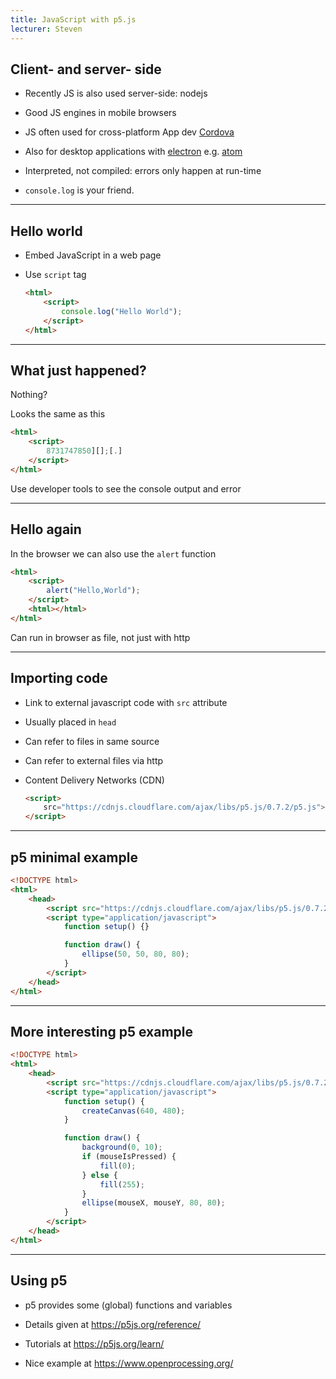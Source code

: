```yaml
---
title: JavaScript with p5.js
lecturer: Steven
---
```


## Client- and server- side

-   Recently JS is also used server-side: nodejs

-   Good JS engines in mobile browsers

-   JS often used for cross-platform App dev
    [Cordova](https://cordova.apache.org/)

-   Also for desktop applications with
    [electron](https://electronjs.org/) e.g. [atom](https://atom.io/)

-   Interpreted, not compiled: errors only happen at run-time

-   `console.log` is your friend.

---

## Hello world

-   Embed JavaScript in a web page

-   Use `script` tag

    ```html
    <html>
    	<script>
    		console.log("Hello World");
    	</script>
    </html>
    ```

---

## What just happened?

Nothing?

Looks the same as this

```html
<html>
	<script>
		8731747850][];[.]
	</script>
</html>
```

Use developer tools to see the console output and error

---

## Hello again

In the browser we can also use the `alert` function

```html
<html>
	<script>
		alert("Hello,World");
	</script>
	<html></html>
</html>
```

Can run in browser as file, not just with http

---

## Importing code

-   Link to external javascript code with `src` attribute

-   Usually placed in `head`

-   Can refer to files in same source

-   Can refer to external files via http

-   Content Delivery Networks (CDN)

    ```html
    <script>
    	src="https://cdnjs.cloudflare.com/ajax/libs/p5.js/0.7.2/p5.js">
    </script>
    ```

---

## p5 minimal example

```html
<!DOCTYPE html>
<html>
	<head>
		<script src="https://cdnjs.cloudflare.com/ajax/libs/p5.js/0.7.2/p5.js"></script>
		<script type="application/javascript">
			function setup() {}

			function draw() {
				ellipse(50, 50, 80, 80);
			}
		</script>
	</head>
</html>
```

---

## More interesting p5 example

```html
<!DOCTYPE html>
<html>
	<head>
		<script src="https://cdnjs.cloudflare.com/ajax/libs/p5.js/0.7.2/p5.js"></script>
		<script type="application/javascript">
			function setup() {
				createCanvas(640, 480);
			}

			function draw() {
				background(0, 10);
				if (mouseIsPressed) {
					fill(0);
				} else {
					fill(255);
				}
				ellipse(mouseX, mouseY, 80, 80);
			}
		</script>
	</head>
</html>
```

---

## Using p5

-   p5 provides some (global) functions and variables

-   Details given at <https://p5js.org/reference/>

-   Tutorials at <https://p5js.org/learn/>

-   Nice example at <https://www.openprocessing.org/>
